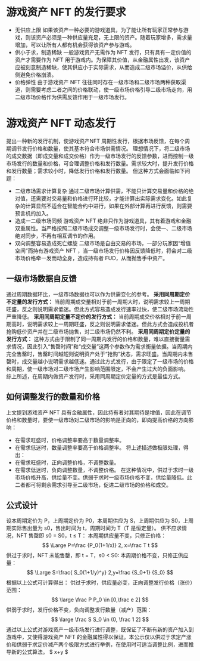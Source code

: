 # 游戏资产 NFT 的发行要求
* 无供应上限
如果该资产一种必要的游戏道具，为了能让所有玩家正常参与游戏，则该资产必须是一种供应量充足，无上限的资产。随着玩家增多，需求量增加，可以让所有人都有机会获得该资产参与游戏。
* 供小于求，制造稀缺
一般游戏资产无需作为 NFT 发行，只有具有一定价值的资产才需要作为 NFT 用于游戏内。为保障其价值，从金融属性出发，该资产应被刻意制造稀缺，使其供应小于实际需求，从而造成二级市场溢价，从供给侧避免价格崩溃。
* 价格弹性
由于游戏资产 NFT 往往同时存在一级市场和二级市场两种获取渠道，则需要考虑二者之间的价格联动，使一级市场价格引导二级市场走向，用二级市场价格作为供需反馈作用于一级市场发行。
# 游戏资产 NFT 动态发行
提出一种新的发行机制，使游戏资产NFT 周期性发行，根据市场反馈，在每个周期调节发行价格和数量，使其基本符合市场供需情况。
理想情况下，将二级市场的成交数据（即成交量和成交价格）作为一级市场发行的反馈参数，进而控制一级市场发行的数量和价格，可合理调整价格和发行数量。需求较大时，提升发行价格和发行数量；需求较小时，降低发行价格和发行数量。
但这种方式会面临如下问题：
* 二级市场需求计算复杂
    通过二级市场计算供需，不能只计算交易量和价格的绝对值，还需要对交易量和价格进行环比较，才能计算出实际需求变化。如此复杂的计算显然不适合在智能合约中进行，如果在外部计算再进行反馈，则需要预言机的加入。
* 造成一二级市场同频
    游戏资产 NFT 绝非只作为游戏道具，其有着游戏和金融双重属性。当严格按照二级市场成交调整一级市场发行时，会使一、二级市场绝对同步，不再有相互调节的作用。
* 双向调整容易造成死亡螺旋
    二级市场是自由交易的市场，一部分玩家因“增值空间”而持有游戏资产 NFT ，当一级市场发行价格因反馈降低时，将会对二级市场价格牵一发而动全身，造成持有者 FUD，从而抛售手中资产。
## 一级市场数据自反馈
通过周期数据环比，一级市场数据也可以作为供需变化的参考。
**采用同周期定价不定量的发行方式：**
当前周期成交量相对于前一周期大时，说明需求较上一周期旺盛，反之则说明需求低迷。但此方式容易造成发行速率过快，使二级市场流动性严重降低。
**采用同周期定量不定价的发行方式：**
当前周期成交价格相对于前一周期高时，说明需求较上一周期旺盛，反之则说明需求低迷。但此方式会造成投机者抢购低价资产并在二级市场抛售，对二级市场仍然不利。
**采用同周期定价定量的发行方式：**
这种方式由于限制了同一周期内发行的价格和数量，难以直接衡量需求情况，因此引入“售罄时间”和“成交量”这两个参数作为需求衡量依据。当周期内完全售罄时，售罄时间越短则说明资产处于“抢购”状态，需求旺盛。当周期内未售罄时，成交量越小说明需求越低迷。通过此方式发行，由于限定了一级市场的价格和周期，使一级市场对二级市场产生影响范围限定，不会产生过大的负面影响。
综上所述，在周期内做资产发行时，采用同周期定价定量的方式是最佳方式。
## 如何调整发行的数量和价格
上文提到游戏资产 NFT 具有金融属性，因此持有者对其期待是增值，因此在调节价格和数量时，要使一级市场对二级市场的影响是正向的，即向提高价格的方向影响：
* 在需求旺盛时，价格调整率要高于数量调整率。
* 在需求低迷时，数量调整率要高于价格调整率。
将上述描述做极限处理，得出：
* 在需求旺盛时，正向调整价格，不调整数量。
* 在需求低迷时，负向调整数量，不调整价格。
在这种情况中，供过于求时一级市场价格升高，供给量不变。供弱于求时一级市场价格不变，供给量降低。此二者都可将剩余需求引导至二级市场，促进二级市场的价格和成交。
## 公式设计
设本周期定价为 P，上周期定价为 P0，本周期供应为 S，上周期供应为 S0，上周期实际售出量为 s0，售出时间为 t，周期时间为 T（T 是恒定量）。
供不应求情况，NFT 售罄即 s0 = S0，t ≤ T：
本周期供应量不变，只修正价格：
$$ \Large P=\frac {P_0(1+1/x)} 2, x=\frac T t $$
供过于求时，NFT 未能售罄，即 t = T，s0 < S0:
本周期价格不变，只修正供应量：
$$ \Large S=\frac{ S_0(1+1/y)^y} 2,y=\frac {S_0+1} {S_0} $$
根据以上公式可计算得出：
供过于求时，供应量必变，正向调整发行价格（涨价）范围：
$$ \large \frac P P_0 \in [0,\frac e 2] $$
供弱于求时，发行价格不变，负向调整发行数量（减产）范围：
$$ \large \frac S S_0 \in (0, \frac 1 2] $$
通过以上公式对游戏资产一级市场发行进行调整，既保证了不断有新的资产加入到游戏中，又使得游戏资产 NFT 的金融属性得以保证。本公示仅以供过于求定产涨价和供弱于求定价减产两个极限方式进行举例，在使用时可适当调整比例，进而推导新的公式算法。
$ x+y $
